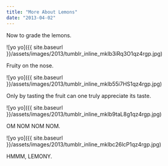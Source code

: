 ```yaml
---
title: "More About Lemons"
date: "2013-04-02"
---
```


Now to grade the lemons.

![yo yo]({{ site.baseurl }}/assets/images/2013/tumblr_inline_mklb3iRq3O1qz4rgp.jpg)

Fruity on the nose.

![yo yo]({{ site.baseurl }}/assets/images/2013/tumblr_inline_mklb55i7HS1qz4rgp.jpg)

Only by tasting the fruit can one truly appreciate its taste.

![yo yo]({{ site.baseurl }}/assets/images/2013/tumblr_inline_mklb9taL8g1qz4rgp.jpg)

OM NOM NOM NOM.

![yo yo]({{ site.baseurl }}/assets/images/2013/tumblr_inline_mklbc26lcP1qz4rgp.jpg)

HMMM, LEMONY.
